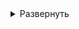 <!-- # Настройка [Docker](https://www.docker.com/ "Официальный сайт Docker") для развёртывания сервисной ВМ -->

<details>
<summary>Развернуть</summary>   

1. Скачать и установить [Docker-desktop](https://www.docker.com/products/docker-desktop/ "Скачать Docker-desktop")
2. Установить расширение [vscode Docker](https://marketplace.visualstudio.com/items?itemName=ms-azuretools.vscode-docker)
3. Cкачать Dockerfile из репозитория GitHub
4. Создание образа ОС Alpine Linux с необходимыми пакетами и зависимостями из инструкций [Dockerfile](/Dockerfile "Ссылка на Dockerfile")
    1. **docker build -t mediawiki_service_alpine .**
        - docker build - создает Docker-образ
        - -t mediawiki_service_alpine - произвольное имя образа
        - . - контекст сборки (где искать Dockerfile). В данном случае — в текущей директории
5. Запуск контейнера на основе созданного образа "Alpine Linux:latest"
    1. **docker run --hostname vm-0-service --name mediawiki_service_alpine-container -it mediawiki_service_alpine bash**
        - --hostname <имя хоста> - произвольное название ВМ
        - --name <имя контейнера> - произвольное имя контейнера
        - it <название image> - Название image из которого будет собран контейнер
        - bash - оболочка

6. Добавить запущенный Docker-контейнер в vscode workspace для удобста работы

    ![Открытие Docker-контейнера в vscode](/Solution/Mediafiles/3.1.%20Service_VM_Docker_setup.gif)

</details>  
